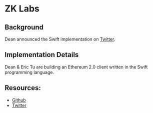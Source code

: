 # ZK Labs

## Background

Dean announced the Swift implementation on [Twitter](https://twitter.com/DeanEigenmann/status/1085345542916526080).

## Implementation Details

Dean & Eric Tu are building an Ethereum 2.0 client written in the Swift programming language.

## Resources:

* [Github](https://github.com/yeeth/BeaconChain.swift)
* [Twitter](https://twitter.com/DeanEigenmann)

